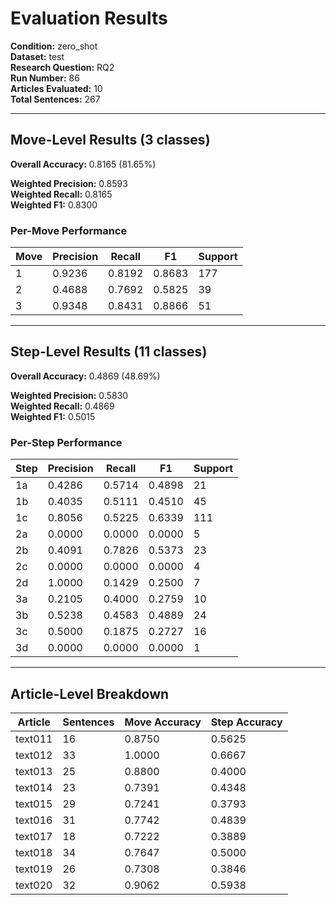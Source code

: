 # Evaluation Results

**Condition:** zero_shot  
**Dataset:** test  
**Research Question:** RQ2  
**Run Number:** 86  
**Articles Evaluated:** 10  
**Total Sentences:** 267  

---

## Move-Level Results (3 classes)

**Overall Accuracy:** 0.8165 (81.65%)  

**Weighted Precision:** 0.8593  
**Weighted Recall:** 0.8165  
**Weighted F1:** 0.8300  

### Per-Move Performance

| Move | Precision | Recall | F1 | Support |
|------|-----------|--------|----|---------|
| 1 | 0.9236 | 0.8192 | 0.8683 | 177 |
| 2 | 0.4688 | 0.7692 | 0.5825 | 39 |
| 3 | 0.9348 | 0.8431 | 0.8866 | 51 |

---

## Step-Level Results (11 classes)

**Overall Accuracy:** 0.4869 (48.69%)  

**Weighted Precision:** 0.5830  
**Weighted Recall:** 0.4869  
**Weighted F1:** 0.5015  

### Per-Step Performance

| Step | Precision | Recall | F1 | Support |
|------|-----------|--------|----|---------|
| 1a | 0.4286 | 0.5714 | 0.4898 | 21 |
| 1b | 0.4035 | 0.5111 | 0.4510 | 45 |
| 1c | 0.8056 | 0.5225 | 0.6339 | 111 |
| 2a | 0.0000 | 0.0000 | 0.0000 | 5 |
| 2b | 0.4091 | 0.7826 | 0.5373 | 23 |
| 2c | 0.0000 | 0.0000 | 0.0000 | 4 |
| 2d | 1.0000 | 0.1429 | 0.2500 | 7 |
| 3a | 0.2105 | 0.4000 | 0.2759 | 10 |
| 3b | 0.5238 | 0.4583 | 0.4889 | 24 |
| 3c | 0.5000 | 0.1875 | 0.2727 | 16 |
| 3d | 0.0000 | 0.0000 | 0.0000 | 1 |

---

## Article-Level Breakdown

| Article | Sentences | Move Accuracy | Step Accuracy |
|---------|-----------|---------------|---------------|
| text011 | 16 | 0.8750 | 0.5625 |
| text012 | 33 | 1.0000 | 0.6667 |
| text013 | 25 | 0.8800 | 0.4000 |
| text014 | 23 | 0.7391 | 0.4348 |
| text015 | 29 | 0.7241 | 0.3793 |
| text016 | 31 | 0.7742 | 0.4839 |
| text017 | 18 | 0.7222 | 0.3889 |
| text018 | 34 | 0.7647 | 0.5000 |
| text019 | 26 | 0.7308 | 0.3846 |
| text020 | 32 | 0.9062 | 0.5938 |
